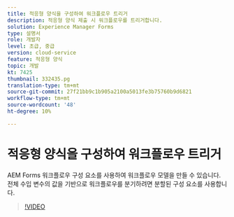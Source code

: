 ```yaml
---
title: 적응형 양식을 구성하여 워크플로우 트리거
description: 적응형 양식 제출 시 워크플로우를 트리거합니다.
solution: Experience Manager Forms
type: 설명서
role: 개발자
level: 초급, 중급
version: cloud-service
feature: 적응형 양식
topic: 개발
kt: 7425
thumbnail: 332435.pg
translation-type: tm+mt
source-git-commit: 27f21bb9c1b905a2100a5013fe3b75760b9d6821
workflow-type: tm+mt
source-wordcount: '48'
ht-degree: 10%

---
```



# 적응형 양식을 구성하여 워크플로우 트리거

AEM Forms 워크플로우 구성 요소를 사용하여 워크플로우 모델을 만들 수 있습니다. 전체 수입 변수의 값을 기반으로 워크플로우를 분기하려면 분할된 구성 요소를 사용합니다.

>[!VIDEO](https://video.tv.adobe.com/v/332435?quality=12&learn=on)

